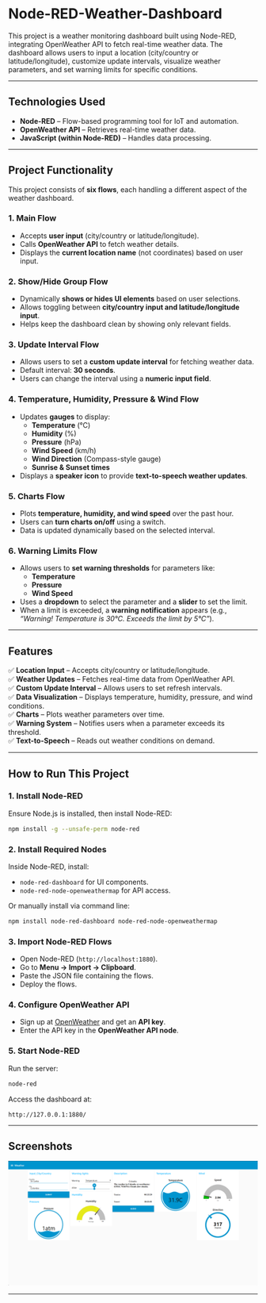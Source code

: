# Node-RED-Weather-Dashboard
This project is a weather monitoring dashboard built using Node-RED, integrating OpenWeather API to fetch real-time weather data. The dashboard allows users to input a location (city/country or latitude/longitude), customize update intervals, visualize weather parameters, and set warning limits for specific conditions.

---

## **Technologies Used**
- **Node-RED** – Flow-based programming tool for IoT and automation.
- **OpenWeather API** – Retrieves real-time weather data.
- **JavaScript (within Node-RED)** – Handles data processing.

---

## **Project Functionality**
This project consists of **six flows**, each handling a different aspect of the weather dashboard.

### **1. Main Flow**
- Accepts **user input** (city/country or latitude/longitude).
- Calls **OpenWeather API** to fetch weather details.
- Displays the **current location name** (not coordinates) based on user input.

### **2. Show/Hide Group Flow**
- Dynamically **shows or hides UI elements** based on user selections.
- Allows toggling between **city/country input and latitude/longitude input**.
- Helps keep the dashboard clean by showing only relevant fields.

### **3. Update Interval Flow**
- Allows users to set a **custom update interval** for fetching weather data.
- Default interval: **30 seconds**.
- Users can change the interval using a **numeric input field**.

### **4. Temperature, Humidity, Pressure & Wind Flow**
- Updates **gauges** to display:
  - **Temperature** (°C)
  - **Humidity** (%)
  - **Pressure** (hPa)
  - **Wind Speed** (km/h)
  - **Wind Direction** (Compass-style gauge)
  - **Sunrise & Sunset times**
- Displays a **speaker icon** to provide **text-to-speech weather updates**.

### **5. Charts Flow**
- Plots **temperature, humidity, and wind speed** over the past hour.
- Users can **turn charts on/off** using a switch.
- Data is updated dynamically based on the selected interval.

### **6. Warning Limits Flow**
- Allows users to **set warning thresholds** for parameters like:
  - **Temperature**
  - **Pressure**
  - **Wind Speed**
- Uses a **dropdown** to select the parameter and a **slider** to set the limit.
- When a limit is exceeded, a **warning notification** appears (e.g., *“Warning! Temperature is 30°C. Exceeds the limit by 5°C”*).

---

## **Features**
✅ **Location Input** – Accepts city/country or latitude/longitude.  
✅ **Weather Updates** – Fetches real-time data from OpenWeather API.  
✅ **Custom Update Interval** – Allows users to set refresh intervals.  
✅ **Data Visualization** – Displays temperature, humidity, pressure, and wind conditions.  
✅ **Charts** – Plots weather parameters over time.  
✅ **Warning System** – Notifies users when a parameter exceeds its threshold.  
✅ **Text-to-Speech** – Reads out weather conditions on demand.  

---

## **How to Run This Project**

### **1. Install Node-RED**
Ensure Node.js is installed, then install Node-RED:
```sh
npm install -g --unsafe-perm node-red
```

### **2. Install Required Nodes**
Inside Node-RED, install:
- `node-red-dashboard` for UI components.
- `node-red-node-openweathermap` for API access.

Or manually install via command line:
```sh
npm install node-red-dashboard node-red-node-openweathermap
```

### **3. Import Node-RED Flows**
- Open Node-RED (`http://localhost:1880`).
- Go to **Menu → Import → Clipboard**.
- Paste the JSON file containing the flows.
- Deploy the flows.

### **4. Configure OpenWeather API**
- Sign up at [OpenWeather](https://openweathermap.org/) and get an **API key**.
- Enter the API key in the **OpenWeather API node**.

### **5. Start Node-RED**
Run the server:
```sh
node-red
```
Access the dashboard at:
```
http://127.0.0.1:1880/
```

---

## **Screenshots**
![Dashboard Screenshot](images/dashboard.png)

---

